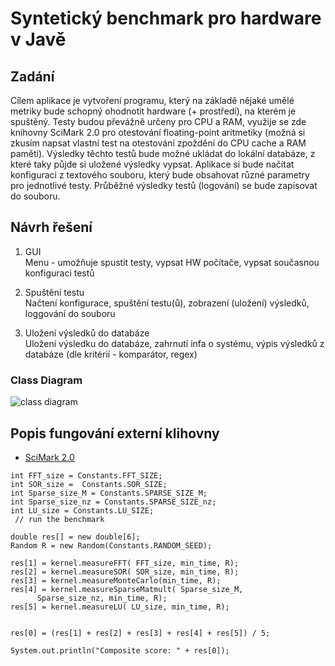 # Syntetický benchmark pro hardware v Javě

## Zadání

Cílem aplikace je vytvoření programu, který na základě nějaké umělé metriky bude schopný ohodnotit hardware (+ prostředí), na kterém je spuštěný. Testy budou převážně určeny pro CPU a RAM, využije se zde knihovny SciMark 2.0 pro otestování floating-point aritmetiky (možná si zkusím napsat vlastní test na otestování zpoždění do CPU cache a RAM paměti). Výsledky těchto testů bude možné ukládat do lokální databáze, z které taky půjde si uložené výsledky vypsat. Aplikace si bude načítat konfiguraci z textového souboru, který bude obsahovat různé parametry pro jednotlivé testy. Průběžné výsledky testů (logování) se bude zapisovat do souboru.

## Návrh řešení

1. GUI  
Menu - umožňuje spustit testy, vypsat HW počítače, vypsat současnou konfiguraci testů

2. Spuštění testu  
Načtení konfigurace, spuštění testu(ů), zobrazení (uložení) výsledků, loggování do souboru

3. Uložení výsledků do databáze  
Uložení výsledku do databáze, zahrnutí infa o systému, výpis výsledků z databáze (dle kritérií - komparátor, regex)

### Class Diagram
![class diagram](https://user-images.githubusercontent.com/43739606/172249360-439336ae-0673-49cf-bdde-e762eda782fd.png)

## Popis fungování externí klihovny
- [SciMark 2.0](https://math.nist.gov/scimark2/)
```
int FFT_size = Constants.FFT_SIZE;
int SOR_size =  Constants.SOR_SIZE;
int Sparse_size_M = Constants.SPARSE_SIZE_M;
int Sparse_size_nz = Constants.SPARSE_SIZE_nz;
int LU_size = Constants.LU_SIZE;
 // run the benchmark

double res[] = new double[6];
Random R = new Random(Constants.RANDOM_SEED);

res[1] = kernel.measureFFT( FFT_size, min_time, R);
res[2] = kernel.measureSOR( SOR_size, min_time, R);
res[3] = kernel.measureMonteCarlo(min_time, R);
res[4] = kernel.measureSparseMatmult( Sparse_size_M, 
      Sparse_size_nz, min_time, R);
res[5] = kernel.measureLU( LU_size, min_time, R);


res[0] = (res[1] + res[2] + res[3] + res[4] + res[5]) / 5;

System.out.println("Composite score: " + res[0]);
```
